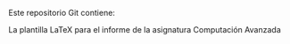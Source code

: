 Este repositorio Git contiene:

La plantilla LaTeX para el informe de la asignatura Computación Avanzada
